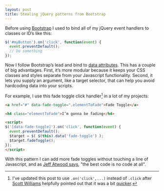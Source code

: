 ```yaml
---
layout: post
title: Stealing jQuery patterns from Bootstrap
---
```


Before using [Bootstrap](http://getbootstrap.com) I used to bind all of my jQuery event handlers to classes or ID’s like this:

```js
$('#myButton').on('click', function(event) {
  event.preventDefault();
  // Do something
});
```

Now I follow Bootstrap’s lead and bind to [data attributes](https://developer.mozilla.org/en-US/docs/Web/Guide/HTML/Using_data_attributes). This has a couple of big advantages. First, it’s more modular because it keeps your CSS classes and styles separate from your Javascript functionality. Second, it lets you supply an argument, like a target selector, that can help you avoid hardcoding data into your scripts. 

For example, I use this fade toggle click handler[^swilliams] in a lot of my projects:

```html
<a href="#" data-fade-toggle=".elementToFade">Fade Toggle</a>

<h4 class="elementToFade">I’m gonna be fading</h4>

<script>
$('[data-fade-toggle]').on('click', function(event) {
  event.preventDefault();
  $target = $( $(this).data('fade-toggle') );
  $target.fadeToggle();
});
</script>
```

With this pattern I can add more fade toggles without touching a line of Javascript, and as [Jeff Atwood says](http://www.codinghorror.com/blog/2007/05/the-best-code-is-no-code-at-all.html), "the best code is no code at all".

[^swilliams]: I've updated this post to use `.on('click',...)` instead of `.click` after [Scott Williams](http://swilliams.me/) helpfully pointed out that it was a bit [quicker](http://jsperf.com/jquery-on-versus-click/3).